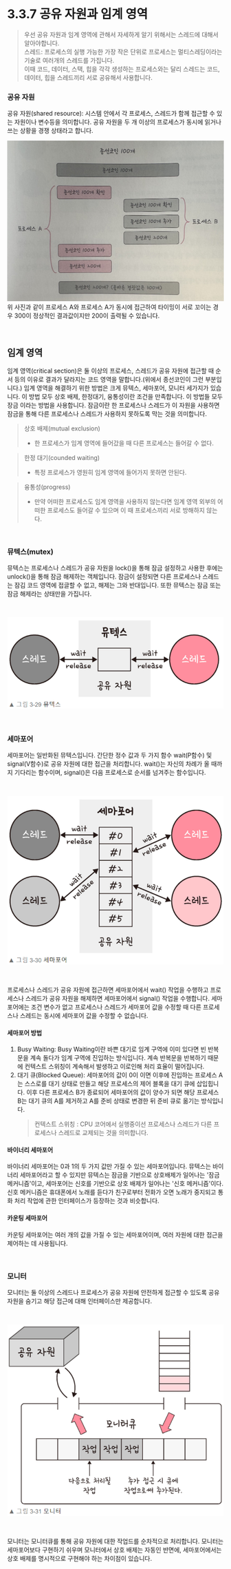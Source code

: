 # 3.3.7 공유 자원과 임계 영역

> 우선 공유 자원과 임계 영역에 관해서 자세하게 알기 위해서는 스레드에 대해서 알아야합니다.  
> 스레드: 프로세스의 실행 가능한 가장 작은 단위로 프로세스는 멀티스레딩이라는 기술로 여러개의 스레드를 가집니다.  
> 이때 코드, 데이터, 스택, 힙을 각각 생성하는 프로세스와는 달리 스레드는 코드, 데이터, 힙을 스레드끼리 서로 공유해서 사용합니다.

### 공유 자원

공유 자원(shared resource): 시스템 안에서 각 프로세스, 스레드가 함께 접근할 수 있는 자원이나 변수등을 의미합니다. 공유 자원을 두 개 이상의 프로세스가 동시에 읽거나 쓰는 상황을 경쟁 상태라고 합니다.

![공유 자원 예시](./img/공유자원예시.jpg)
위 사진과 같이 프로세스 A와 프로세스 A가 동시에 접근하여 타이밍이 서로 꼬이는 경우 300이 정상적인 결과값이지만 200이 출력될 수 있습니다.

<br/>

## 임계 영역

임계 영역(critical section)은 둘 이상의 프로세스, 스레드가 공유 자원에 접근할 때 순서 등의 이유로 결과가 달라지는 코드 영역을 말합니다.(위에서 종선코인이 그런 부분입니다.) 임계 영역을 해결하기 위한 방법은 크게 뮤텍스, 세마포어, 모니터 세가지가 있습니다.
이 방법 모두 상호 배제, 한정대기, 융통성이란 조건을 만족합니다.
이 방법들 모두 장금 이라는 방법을 사용합니다.
잠금이란 한 프로세스나 스레드가 이 자원을 사용하면 잠금을 통해 다른 프로세스나 스레드가 사용하지 못하도록 막는 것을 의미합니다.

> 상호 배제(mutual exclusion)
>
> -   한 프로세스가 임계 영역에 들어갔을 때 다른 프로세스는 들어갈 수 없다.

> 한정 대기(counded waiting)
>
> -   특정 프로세스가 영원히 임계 영역에 들어가지 못하면 안된다.

> 융통성(progress)
>
> -   만약 어떠한 프로세스도 임계 영역을 사용하지 않는다면 임계 영역 외부의 어떠한 프로세스도 들어갈 수 있으며 이 때 프로세스끼리 서로 방해하지 않는다.

<br/>

### 뮤텍스(mutex)

뮤텍스는 프로세스나 스레드가 공유 자원을 lock()을 통해 잠금 설정하고 사용한 후에는 unlock()을 통해 잠금 해제하는 객체입니다. 잠금이 설정되면 다른 프로세스나 스레드는 잠김 코드 영역에 접글할 수 없고, 해제는 그와 반대입니다. 또한 뮤텍스는 잠금 또는 잠금 해제라는 상태만을 가집니다.

<br/>

![뮤텍스](./img/뮤텍스.PNG)

<br/>

### 세마포어

세마포어는 일반화된 뮤텍스입니다. 간단한 정수 값과 두 가지 함수 wait(P함수) 및 signal(V함수)로 공유 자원에 대한 접근을 처리합니다.
wait()는 자신의 차례가 올 때까지 기다리는 함수이며, signal()은 다음 프로세스로 순서를 넘겨주는 함수입니다.

<br/>

![세마포어](./img/세마포어.PNG)

<br/>

프로세스나 스레드가 공유 자원에 접근하면 세마포어에서 wait() 작업을 수행하고 프로세스나 스레드가 공유 자원을 해제하면 세마포어에서 signal() 작업을 수행합니다. 세마포어에는 조건 변수가 없고 프로세스나 스레드가 세마포어 값을 수정할 때 다른 프로세스나 스레드는 동시에 세마포어 값을 수정할 수 없습니다.

#### 세마포어 방법

1. Busy Waiting: Busy Waiting이란 바쁜 대기로 임계 구역에 이미 있다면 빈 반복문을 계속 돌다가 임계 구역에 진입하는 방식입니다. 계속 반복문을 반복하기 때문에 컨텍스트 스위칭이 계속해서 발생하고 이로인해 처리 효율이 떨어집니다.
2. 대기 큐(Blocked Queue): 세마포어의 값이 0이 이면 이후에 진입하는 프로세스 A는 스스로를 대기 상태로 만들고 해당 프로세스의 제어 블록을 대기 큐에 삽입힙니다. 이후 다른 프로세스 B가 종료되어 세마포어의 값이 양수가 되면 해당 프로세스 B는 대기 큐의 A를 제거하고 A를 준비 상태로 변경한 뒤 준비 큐로 옮기는 방식입니다.
    > 컨텍스트 스위칭 : CPU 코어에서 실행중이선 프로세스나 스레드가 다른 프로세스나 스레드로 교제되는 것을 의미합니다.

#### 바이너리 세마포어

바이너리 세마포어는 0과 1의 두 가지 값만 가질 수 있는 세마포어입니다. 뮤텍스는 바이너리 세마포어라고 할 수 있지만 뮤텍스는 잠금을 기반으로 상호배제가 일어나는 '잠금 메커니즘'이고, 세마포어는 신호를 기반으로 상호 배제가 일어나는 '신호 메커니즘'이다.
신호 메커니즘은 휴대폰에서 노래를 듣다가 친구로부터 전화가 오면 노래가 중지되고 통화 처리 작업에 관한 인터페이스가 등장하는 것과 비슷합니다.

#### 카운팅 세마포어

카운팅 세마포어는 여러 개의 값을 가질 수 있는 세마포어이며, 여러 자원에 대한 접근을 제어하는 데 사용됩니다.

<br/>

### 모니터

모니터는 둘 이상의 스레드나 프로세스가 공유 자원에 안전하게 접근할 수 있도록 공유자원을 숨기고 해당 접근에 대해 인터페이스만 제공합니다.

<br/>

![모니터](./img/모니터.PNG)

<br/>

모니터는 모니터큐를 통해 공유 자원에 대한 작업드를 순차적으로 처리합니다.
모니터는 세마포어보다 구현하기 쉬우며 모니터에서 상호 배제는 자동인 반면에, 세마포어에서는 상호 배제를 명시적으로 구현해야 하는 차이점이 있습니다.
